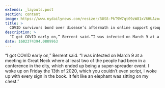 ```yaml
--- 
extends: _layouts.post 
section: content 
image: https://www.nydailynews.com/resizer/3US8-PkT9W7qt09zW81xV6HUAzo=/1200x0/top/cloudfront-us-east-1.images.arcpublishing.com/tronc/STDB7YPZTVEC3HOJMZ3BXZFUQU.jpg 
title: > 
  COVID survivors bond over disease’s aftermath in online support groups 
description: > 
  “I got COVID early on,” Berrent said.“I was infected on March 9 at a meeting in Great Neck where at least two of the people had been in a conference in the city, which ended up being a super-spreader event.I woke up on Friday the 13th of 2020, which you couldn’t even script, I woke up with every sign in the book.It felt like an elephant was sitting on my chest.” 
date: 1602374394.0809963 
--- 
```

“I got COVID early on,” Berrent said. “I was infected on March 9 at a meeting in Great Neck where at least two of the people had been in a conference in the city, which ended up being a super-spreader event. I woke up on Friday the 13th of 2020, which you couldn’t even script, I woke up with every sign in the book. It felt like an elephant was sitting on my chest.”